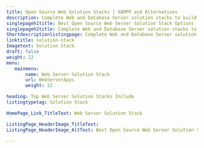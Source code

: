 ```yaml
---
title: Open Source Web Solution Stacks | XAMPP and Alternatives
description: Complete Web and Database Server solution stacks to build Web Applications. Free software used for testing and building web apps on personal computers.
singlepageh1title: Best Open Source Web Server Solution Stack Options
singlepageh2title: Complete Web and Database Server solution stacks to build Web Applications. Free software used for testing and building web apps on personal computers.
Shortdescriptionlistingpage: Complete Web and Database Server solution stacks to build Web Applications. Free software used for testing and building web apps on personal computers.
linktitle: solution-stack
Imagetext: Solution Stack
draft: false
weight: 22
menu:
   mainmenu: 
       name: Web Server Solution Stack
       url: WebServerApps
       weight: 22

heading: Top Web Server Solution Stacks Include
listingtypetag: Solution Stack

HomePage_Link_TitleText: Web Server Solution Stack

ListingPage_HeaderImage_TitleText:
ListingPage_HeaderImage_AltText: Best Open Source Web Server Solution Stack Options

---
```


